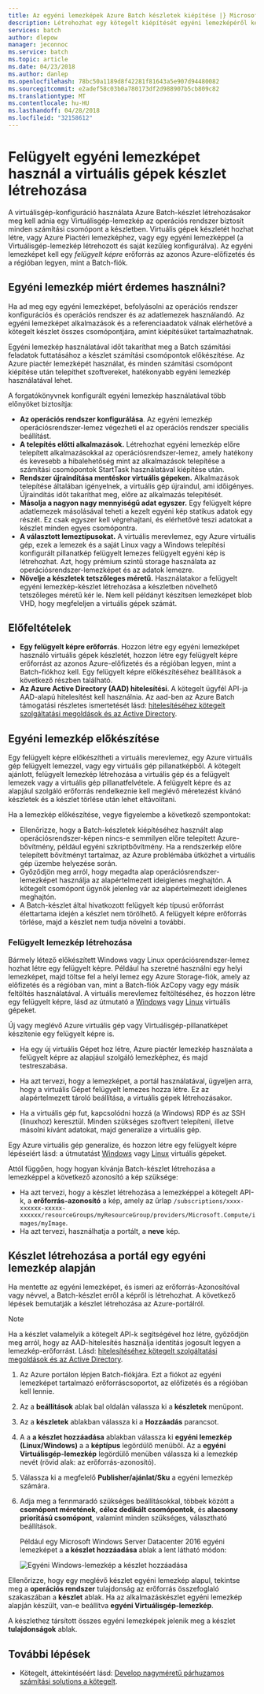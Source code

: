 ```yaml
---
title: Az egyéni lemezképek Azure Batch készletek kiépítése |} Microsoft Docs
description: Létrehozhat egy kötegelt kiépítését egyéni lemezképéről készlet számítási csomópontokra, amelyeket a szoftver- és az alkalmazáshoz szükséges adatokat tartalmazzák. Egyéni lemezkép egy hatékony módját a számítási csomópontok a Batch-alkalmazások futtatásához.
services: batch
author: dlepow
manager: jeconnoc
ms.service: batch
ms.topic: article
ms.date: 04/23/2018
ms.author: danlep
ms.openlocfilehash: 78bc50a1189d8f42281f81643a5e907d94480082
ms.sourcegitcommit: e2adef58c03b0a780173df2d988907b5cb809c82
ms.translationtype: MT
ms.contentlocale: hu-HU
ms.lasthandoff: 04/28/2018
ms.locfileid: "32158612"
---
```

# <a name="use-a-managed-custom-image-to-create-a-pool-of-virtual-machines"></a>Felügyelt egyéni lemezképet használ a virtuális gépek készlet létrehozása 

A virtuálisgép-konfiguráció használata Azure Batch-készlet létrehozásakor meg kell adnia egy Virtuálisgép-lemezkép az operációs rendszer biztosít minden számítási csomópont a készletben. Virtuális gépek készletét hozhat létre, vagy Azure Piactéri lemezképhez, vagy egy egyéni lemezképpel (a Virtuálisgép-lemezkép létrehozott és saját kezűleg konfigurálva). Az egyéni lemezképet kell egy *felügyelt képre* erőforrás az azonos Azure-előfizetés és a régióban legyen, mint a Batch-fiók.

## <a name="why-use-a-custom-image"></a>Egyéni lemezkép miért érdemes használni?
Ha ad meg egy egyéni lemezképet, befolyásolni az operációs rendszer konfigurációs és operációs rendszer és az adatlemezek használandó. Az egyéni lemezképet alkalmazások és a referenciaadatok válnak elérhetővé a kötegelt készlet összes csomópontjára, amint kiépítésüket tartalmazhatnak.

Egyéni lemezkép használatával időt takaríthat meg a Batch számítási feladatok futtatásához a készlet számítási csomópontok előkészítése. Az Azure piactér lemezképét használat, és minden számítási csomópont kiépítése után telepíthet szoftvereket, hatékonyabb egyéni lemezkép használatával lehet.

A forgatókönyvnek konfigurált egyéni lemezkép használatával több előnyöket biztosítja:

- **Az operációs rendszer konfigurálása**. Az egyéni lemezkép operációsrendszer-lemez végezheti el az operációs rendszer speciális beállítást. 
- **A telepítés előtti alkalmazások.** Létrehozhat egyéni lemezkép előre telepített alkalmazásokkal az operációsrendszer-lemez, amely hatékony és kevesebb a hibalehetőség mint az alkalmazások telepítése a számítási csomópontok StartTask használatával kiépítése után.
- **Rendszer újraindítása mentéskor virtuális gépeken.** Alkalmazások telepítése általában igényelnek, a virtuális gép újraindul, ami időigényes. Újraindítás időt takaríthat meg, előre az alkalmazás telepítését. 
- **Másolja a nagyon nagy mennyiségű adat egyszer.** Egy felügyelt képre adatlemezek másolásával teheti a kezelt egyéni kép statikus adatok egy részét. Ez csak egyszer kell végrehajtani, és elérhetővé teszi adatokat a készlet minden egyes csomópontra.
- **A választott lemeztípusokat.** A virtuális merevlemez, egy Azure virtuális gép, ezek a lemezek és a saját Linux vagy a Windows telepítési konfigurált pillanatkép felügyelt lemezes felügyelt egyéni kép is létrehozhat. Azt, hogy prémium szintű storage használata az operációsrendszer-lemezképet és az adatok lemezre.
- **Növelje a készletek tetszőleges méretű.** Használatakor a felügyelt egyéni lemezkép-készlet létrehozása a készletben növelhető tetszőleges méretű kér le. Nem kell példányt készítsen lemezképet blob VHD, hogy megfeleljen a virtuális gépek számát. 


## <a name="prerequisites"></a>Előfeltételek

- **Egy felügyelt képre erőforrás**. Hozzon létre egy egyéni lemezképet használó virtuális gépek készletét, hozzon létre egy felügyelt képre erőforrást az azonos Azure-előfizetés és a régióban legyen, mint a Batch-fiókhoz kell. Egy felügyelt képre előkészítéséhez beállítások a következő részben található.
- **Az Azure Active Directory (AAD) hitelesítési**. A kötegelt ügyfél API-ja AAD-alapú hitelesítést kell használnia. Az aad-ben az Azure Batch támogatási részletes ismertetését lásd: [hitelesítéséhez kötegelt szolgáltatási megoldások és az Active Directory](batch-aad-auth.md).

    
## <a name="prepare-a-custom-image"></a>Egyéni lemezkép előkészítése
Egy felügyelt képre előkészítheti a virtuális merevlemez, egy Azure virtuális gép felügyelt lemezzel, vagy egy virtuális gép pillanatképből. A kötegelt ajánlott, felügyelt lemezkép létrehozása a virtuális gép és a felügyelt lemezek vagy a virtuális gép pillanatfelvétele. A felügyelt képre és az alapjául szolgáló erőforrás rendelkeznie kell meglévő méretezést kívánó készletek és a készlet törlése után lehet eltávolítani. 

Ha a lemezkép előkészítése, vegye figyelembe a következő szempontokat:

* Ellenőrizze, hogy a Batch-készletek kiépítéséhez használt alap operációsrendszer-képen nincs-e semmilyen előre telepített Azure-bővítmény, például egyéni szkriptbővítmény. Ha a rendszerkép előre telepített bővítményt tartalmaz, az Azure problémába ütközhet a virtuális gép üzembe helyezése során.
* Győződjön meg arról, hogy megadta alap operációsrendszer-lemezképet használja az alapértelmezett ideiglenes meghajtón. A kötegelt csomópont ügynök jelenleg vár az alapértelmezett ideiglenes meghajtón.
* A Batch-készlet által hivatkozott felügyelt kép típusú erőforrást élettartama idején a készlet nem törölhető. A felügyelt képre erőforrás törlése, majd a készlet nem tudja növelni a további. 

### <a name="to-create-a-managed-image"></a>Felügyelt lemezkép létrehozása
Bármely létező előkészített Windows vagy Linux operációsrendszer-lemez hozhat létre egy felügyelt képre. Például ha szeretné használni egy helyi lemezképet, majd töltse fel a helyi lemez egy Azure Storage-fiók, amely az előfizetés és a régióban van, mint a Batch-fiók AzCopy vagy egy másik feltöltés használatával. A virtuális merevlemez feltöltéséhez, és hozzon létre egy felügyelt képre, lásd az útmutató a [Windows](../virtual-machines/windows/upload-generalized-managed.md) vagy [Linux](../virtual-machines/linux/upload-vhd.md) virtuális gépeket.

Új vagy meglévő Azure virtuális gép vagy Virtuálisgép-pillanatképet készítenie egy felügyelt képre is. 

* Ha egy új virtuális Gépet hoz létre, Azure piactér lemezkép használata a felügyelt képre az alapjául szolgáló lemezképhez, és majd testreszabása. 

* Ha azt tervezi, hogy a lemezképet, a portál használatával, ügyeljen arra, hogy a virtuális Gépet felügyelt lemezes hozza létre. Ez az alapértelmezett tároló beállítása, a virtuális gépek létrehozásakor.

* Ha a virtuális gép fut, kapcsolódni hozzá (a Windows) RDP és az SSH (linuxhoz) keresztül. Minden szükséges szoftvert telepíteni, illetve másolni kívánt adatokat, majd generalize a virtuális gép.  

Egy Azure virtuális gép generalize, és hozzon létre egy felügyelt képre lépéseiért lásd: a útmutatást [Windows](../virtual-machines/windows/capture-image-resource.md) vagy [Linux](../virtual-machines/linux/capture-image.md) virtuális gépeket.

Attól függően, hogy hogyan kívánja Batch-készlet létrehozása a lemezképpel a következő azonosító a kép szüksége:

* Ha azt tervezi, hogy a készlet létrehozása a lemezképpel a kötegelt API-k, a **erőforrás-azonosító** a kép, amely az űrlap `/subscriptions/xxxx-xxxxxx-xxxxx-xxxxxx/resourceGroups/myResourceGroup/providers/Microsoft.Compute/images/myImage`. 
* Ha azt tervezi, használhatja a portált, a **neve** kép. 





## <a name="create-a-pool-from-a-custom-image-in-the-portal"></a>Készlet létrehozása a portál egy egyéni lemezkép alapján

Ha mentette az egyéni lemezképet, és ismeri az erőforrás-Azonosítóval vagy névvel, a Batch-készlet erről a képről is létrehozhat. A következő lépések bemutatják a készlet létrehozása az Azure-portálról.

> [!NOTE]
> Ha a készlet valamelyik a kötegelt API-k segítségével hoz létre, győződjön meg arról, hogy az AAD-hitelesítés használja identitás jogosult legyen a lemezkép-erőforrást. Lásd: [hitelesítéséhez kötegelt szolgáltatási megoldások és az Active Directory](batch-aad-auth.md).
>

1. Az Azure portálon lépjen Batch-fiókjára. Ezt a fiókot az egyéni lemezképet tartalmazó erőforráscsoportot, az előfizetés és a régióban kell lennie. 
2. Az a **beállítások** ablak bal oldalán válassza ki a **készletek** menüpont.
3. Az a **készletek** ablakban válassza ki a **Hozzáadás** parancsot.
4. A a **a készlet hozzáadása** ablakban válassza ki **egyéni lemezkép (Linux/Windows)** a a **képtípus** legördülő menüből. Az a **egyéni Virtuálisgép-lemezkép** legördülő menüben válassza ki a lemezkép nevét (rövid alak: az erőforrás-azonosító).
5. Válassza ki a megfelelő **Publisher/ajánlat/Sku** a egyéni lemezkép számára.
6. Adja meg a fennmaradó szükséges beállításokkal, többek között a **csomópont méretének**, **céloz dedikált csomópontok**, és **alacsony prioritású csomópont**, valamint minden szükséges, választható beállítások.

    Például egy Microsoft Windows Server Datacenter 2016 egyéni lemezképet a **a készlet hozzáadása** ablak a lent látható módon:

    ![Egyéni Windows-lemezkép a készlet hozzáadása](media/batch-custom-images/add-pool-custom-image.png)
  
Ellenőrizze, hogy egy meglévő készlet egyéni lemezkép alapul, tekintse meg a **operációs rendszer** tulajdonság az erőforrás összefoglaló szakaszában a **készlet** ablak. Ha az alkalmazáskészlet egyéni lemezkép alapján készült, van-e beállítva **egyéni Virtuálisgép-lemezkép**.

A készlethez társított összes egyéni lemezképek jelenik meg a készlet **tulajdonságok** ablak.
 
## <a name="next-steps"></a>További lépések

- Kötegelt, áttekintéséért lásd: [Develop nagyméretű párhuzamos számítási solutions a kötegelt](batch-api-basics.md).

